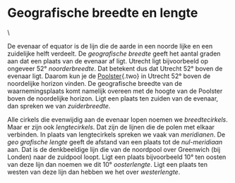 # Geografische breedte en lengte

\

De evenaar of equator is de lijn die de aarde in een noorde lijke en een
zuidelijke helft verdeelt. De *geografische breedte* geeft het aantal
graden aan dat een plaats van de evenaar af ligt. Utrecht ligt
bijvoorbeeld op ongeveer 52° *noorderbreedte*. Dat betekent dus dat
Utrecht 52° boven de evenaar ligt. Daarom kun je de
[Poolster](umi.html){.two} in Utrecht 52° boven de noordelijke horizon
vinden. De geografische breedte van de waarnemingsplaats komt namelijk
overeen met de hoogte van de Poolster boven de noordelijke horizon. Ligt
een plaats ten zuiden van de evenaar, dan spreken we van
*zuiderbreedte*.

Alle cirkels die evenwijdig aan de evenaar lopen noemen we
*breedtecirkels*. Maar er zijn ook *lengtecirkels*. Dat zijn de lijnen
die de polen met elkaar verbinden. In plaats van lengtecirkels spreken
we vaak van *meridianen*. De *geo grafische lengte* geeft de afstand van
een plaats tot de *nul-meridiaan* aan. Dat is de denkbeeldige lijn die
van de noordpool over Greenwich (bij Londen) naar de zuidpool loopt.
Ligt een plaats bijvoorbeeld 10° ten oosten van deze lijn dan noemen we
dit 10° *oosterlengte*. Ligt een plaats ten westen van deze lijn dan
hebben we het over *westerlengte*.
